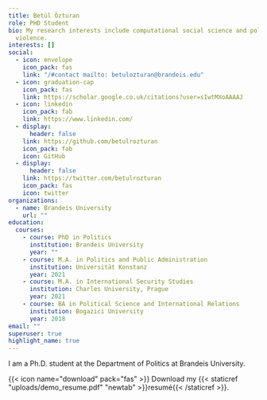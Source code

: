 ```yaml
---
title: Betül Özturan
role: PHD Student
bio: My research interests include computational social science and political
  violence.
interests: []
social:
  - icon: envelope
    icon_pack: fas
    link: "/#contact mailto: betulozturan@brandeis.edu"
  - icon: graduation-cap
    icon_pack: fas
    link: https://scholar.google.co.uk/citations?user=sIwtMXoAAAAJ
  - icon: linkedin
    icon_pack: fab
    link: https://www.linkedin.com/
  - display:
      header: false
    link: https://github.com/betulrozturan
    icon_pack: fab
    icon: GitHub
  - display:
      header: false
    link: https://twitter.com/betulrozturan
    icon_pack: fas
    icon: twitter
organizations:
  - name: Brandeis University
    url: ""
education:
  courses:
    - course: PhD in Politics
      institution: Brandeis University
      year: ""
    - course: M.A. in Politics and Public Administration
      institution: Universität Konstanz
      year: 2021
    - course: M.A. in International Security Studies
      institution: Charles University, Prague
      year: 2021
    - course: BA in Political Science and International Relations
      institution: Bogazici University
      year: 2018
email: ""
superuser: true
highlight_name: true
---
```

I am a Ph.D. student at the Department of Politics at Brandeis University. 

{{< icon name="download" pack="fas" >}} Download my {{< staticref "uploads/demo_resume.pdf" "newtab" >}}resumé{{< /staticref >}}.